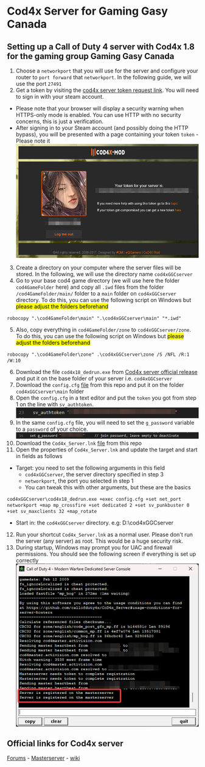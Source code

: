# Cod4x Server for Gaming Gasy Canada

## Setting up a Call of Duty 4 server with Cod4x 1.8 for the gaming group Gaming Gasy Canada
1. Choose a `networkport` that you will use for the server and configure your router to `port forward` that `networkport`. In the following guide, we will use the port `27491`
2. Get a token by visiting the [cod4x server token request link](https://cod4master.cod4x.ovh/index.php?token_generator=true). You will need to sign in with your steam account.
- Please note that your browser will display a security warning when HTTPS-only mode is enabled. You can use HTTP with no security concerns, this is just a verification.
- After signing in to your Steam account (and possibly doing the HTTP bypass), you will be presented with a page containing your token `token` - Please note it
![Token registration](./assets/token_registration.png)
3. Create a directory on your computer where the server files will be stored. In the following, we will use the directory name `cod4xGGCserver`
4. Go to your base cod4 game directory (we will use here the folder `cod4GameFolder` here) and copy all `.iwd` files from the folder `/cod4GameFolder/main/` folder to a `main` folder on `cod4xGGCserver` directory. 
To do this, you can use the following script on Windows but <mark>please adjust the folders beforehand</mark>
```
robocopy ".\cod4GameFolder\main" ".\cod4xGGCserver\main" "*.iwd"
```
5. Also, copy everything in `cod4GameFolder/zone` to `cod4xGGCserver/zone`.
To do this, you can use the following script on Windows but <mark>please adjust the folders beforehand</mark>
```
robocopy ".\cod4GameFolder\zone" .\cod4xGGCserver\zone /S /NFL /R:1 /W:10
```
6. Download the file `cod4x18_dedrun.exe` from [Cod4x server official release](https://github.com/callofduty4x/CoD4x_Server/releases) and put it on the base folder of your server i.e. `cod4xGGCserver`
7. Download the `config.cfg` [file](./files/config.cfg) from this repo and put it on the folder `cod4xGGCserver\main` folder
8. Open the `config.cfg` in a text editor and put the `token` you got from step 1 on the line with `sv_authtoken`.
![Token setup](./assets/token_setup.png)
9.  In the same `config.cfg` file, you will need to set the `g_password` variable to a `password` of your choice.
![password setup](./assets/password_setup.png)
10. Download the `Cod4x_Server.lnk` [file](./files/Cod4x_Server.lnk) from this repo
11. Open the properties of `Cod4x_Server.lnk` and update the target and start in fields as follows
- Target: you need to set the following arguments in this field
  - `cod4xGGCserver`, the server directory specified in step 3
  - `networkport`, the port you selected in step 1
  - You can tweak this with other arguments, but these are the basics
```
cod4xGGCserver\cod4x18_dedrun.exe +exec config.cfg +set net_port networkport +map mp_crossfire +set dedicated 2 +set sv_punkbuster 0 +set sv_maxclients 32 +map_rotate
```
- Start in: the `cod4xGGCserver` directory. e.g: D:\cod4xGGCserver
12.    Run your shortcut `Cod4x_Server.lnk` as a normal user. Please don't run the server (any server) as root. This would be a huge security risk.
13.    During startup, Windows may prompt you for UAC and firewall permissions. You should see the following screen if everything is set up correctly
![Server started](./assets/server_started.png)

## Official links for Cod4x server
[Forums](https://cod4x.ovh) - [Masterserver](http://cod4master.cod4x.ovh/) - [wiki](https://github.com/callofduty4x/CoD4x_Server/wiki)
